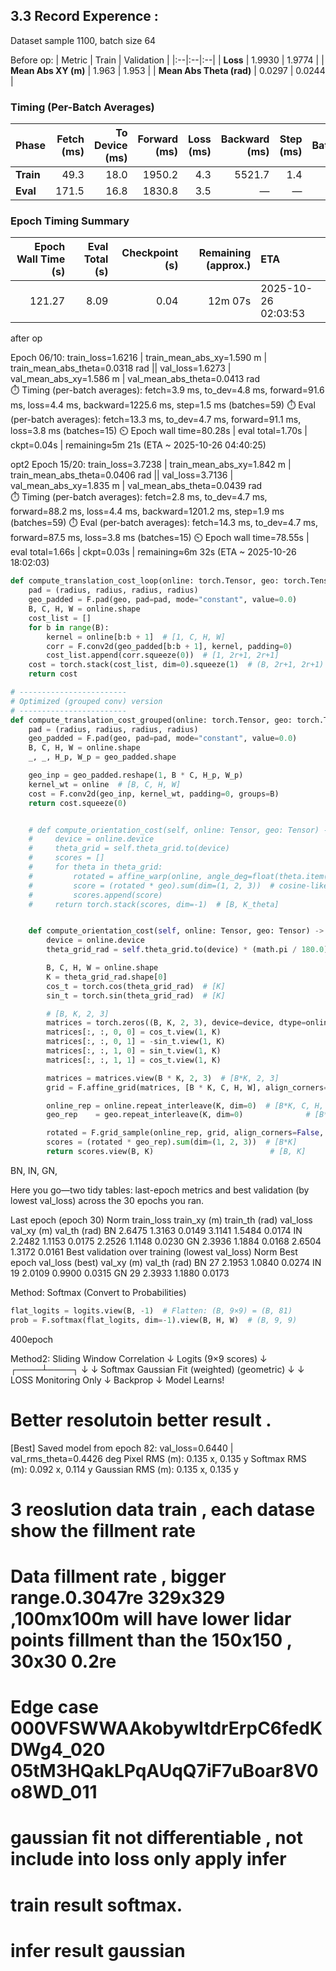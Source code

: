 ## 3.3 Record Experence  :
Dataset sample 1100, batch size 64

Before op:
| Metric | Train | Validation |
|:--|:--|:--|
| **Loss** | 1.9930 | 1.9774 |
| **Mean Abs XY (m)** | 1.963 | 1.953 |
| **Mean Abs Theta (rad)** | 0.0297 | 0.0244 |

### Timing (Per-Batch Averages)

| Phase | Fetch (ms) | To Device (ms) | Forward (ms) | Loss (ms) | Backward (ms) | Step (ms) | Batches |
|:--|--:|--:|--:|--:|--:|--:|--:|
| **Train** | 49.3 | 18.0 | 1950.2 | 4.3 | 5521.7 | 1.4 | 15 |
| **Eval** | 171.5 | 16.8 | 1830.8 | 3.5 | — | — | 4 |

### Epoch Timing Summary

| Epoch Wall Time (s) | Eval Total (s) | Checkpoint (s) | Remaining (approx.) | ETA |
|--:|--:|--:|--:|:--|
| 121.27 | 8.09 | 0.04 | 12m 07s | 2025-10-26 02:03:53 |


after op


Epoch 06/10: train_loss=1.6216  | train_mean_abs_xy=1.590 m  | train_mean_abs_theta=0.0318 rad  ||  val_loss=1.6273  | val_mean_abs_xy=1.586 m  | val_mean_abs_theta=0.0413 rad  
  ⏱️ Timing (per-batch averages): fetch=3.9 ms, to_dev=4.8 ms, forward=91.6 ms, loss=4.4 ms, backward=1225.6 ms, step=1.5 ms  (batches=59)
  ⏱️ Eval (per-batch averages): fetch=13.3 ms, to_dev=4.7 ms, forward=91.1 ms, loss=3.8 ms  (batches=15)
  ⏲️ Epoch wall time=80.28s  | eval total=1.70s  | ckpt=0.04s  | remaining≈5m 21s  (ETA ~ 2025-10-26 04:40:25)

opt2
Epoch 15/20: train_loss=3.7238  | train_mean_abs_xy=1.842 m  | train_mean_abs_theta=0.0406 rad  ||  val_loss=3.7136  | val_mean_abs_xy=1.835 m  | val_mean_abs_theta=0.0439 rad  
  ⏱️ Timing (per-batch averages): fetch=2.8 ms, to_dev=4.7 ms, forward=88.2 ms, loss=4.4 ms, backward=1201.2 ms, step=1.9 ms  (batches=59)
  ⏱️ Eval (per-batch averages): fetch=14.3 ms, to_dev=4.7 ms, forward=87.5 ms, loss=3.8 ms  (batches=15)
  ⏲️ Epoch wall time=78.55s  | eval total=1.66s  | ckpt=0.03s  | remaining≈6m 32s  (ETA ~ 2025-10-26 18:02:03)


```python
def compute_translation_cost_loop(online: torch.Tensor, geo: torch.Tensor, radius: int):
    pad = (radius, radius, radius, radius)
    geo_padded = F.pad(geo, pad=pad, mode="constant", value=0.0)
    B, C, H, W = online.shape
    cost_list = []
    for b in range(B):
        kernel = online[b:b + 1]  # [1, C, H, W]
        corr = F.conv2d(geo_padded[b:b + 1], kernel, padding=0)
        cost_list.append(corr.squeeze(0))  # [1, 2r+1, 2r+1]
    cost = torch.stack(cost_list, dim=0).squeeze(1)  # (B, 2r+1, 2r+1)
    return cost

# ------------------------
# Optimized (grouped conv) version
# ------------------------
def compute_translation_cost_grouped(online: torch.Tensor, geo: torch.Tensor, radius: int):
    pad = (radius, radius, radius, radius)
    geo_padded = F.pad(geo, pad=pad, mode="constant", value=0.0)
    B, C, H, W = online.shape
    _, _, H_p, W_p = geo_padded.shape

    geo_inp = geo_padded.reshape(1, B * C, H_p, W_p)
    kernel_wt = online  # [B, C, H, W]
    cost = F.conv2d(geo_inp, kernel_wt, padding=0, groups=B)
    return cost.squeeze(0)
```







```python

    # def compute_orientation_cost(self, online: Tensor, geo: Tensor) -> Tensor:
    #     device = online.device
    #     theta_grid = self.theta_grid.to(device)
    #     scores = []
    #     for theta in theta_grid:
    #         rotated = affine_warp(online, angle_deg=float(theta.item()), translate_px=(0.0, 0.0))
    #         score = (rotated * geo).sum(dim=(1, 2, 3))  # cosine-like dot over channels+spatial
    #         scores.append(score)
    #     return torch.stack(scores, dim=-1)  # [B, K_theta]


    def compute_orientation_cost(self, online: Tensor, geo: Tensor) -> Tensor:
        device = online.device
        theta_grid_rad = self.theta_grid.to(device) * (math.pi / 180.0)  # [K]

        B, C, H, W = online.shape
        K = theta_grid_rad.shape[0]
        cos_t = torch.cos(theta_grid_rad)  # [K]
        sin_t = torch.sin(theta_grid_rad)  # [K]

        # [B, K, 2, 3]
        matrices = torch.zeros((B, K, 2, 3), device=device, dtype=online.dtype)
        matrices[:, :, 0, 0] = cos_t.view(1, K)
        matrices[:, :, 0, 1] = -sin_t.view(1, K)
        matrices[:, :, 1, 0] = sin_t.view(1, K)
        matrices[:, :, 1, 1] = cos_t.view(1, K)

        matrices = matrices.view(B * K, 2, 3)  # [B*K, 2, 3]
        grid = F.affine_grid(matrices, [B * K, C, H, W], align_corners=False)

        online_rep = online.repeat_interleave(K, dim=0)  # [B*K, C, H, W]
        geo_rep    = geo.repeat_interleave(K, dim=0)              # [B*K, C, H, W]

        rotated = F.grid_sample(online_rep, grid, align_corners=False, mode='bilinear')
        scores = (rotated * geo_rep).sum(dim=(1, 2, 3))  # [B*K]
        return scores.view(B, K)                          # [B, K]

```



BN, IN, GN,

Here you go—two tidy tables: last-epoch metrics and best validation (by lowest val_loss) across the 30 epochs you ran.

Last epoch (epoch 30)
Norm	train_loss	train_xy (m)	train_th (rad)	val_loss	val_xy (m)	val_th (rad)
BN	2.6475	1.3163	0.0149	3.1141	1.5484	0.0174
IN	2.2482	1.1153	0.0175	2.2526	1.1148	0.0230
GN	2.3936	1.1884	0.0168	2.6504	1.3172	0.0161
Best validation over training (lowest val_loss)
Norm	Best epoch	val_loss (best)	val_xy (m)	val_th (rad)
BN	27	2.1953	1.0840	0.0274
IN	19	2.0109	0.9900	0.0315
GN	29	2.3933	1.1880	0.0173


Method:
 Softmax (Convert to Probabilities)
```python
flat_logits = logits.view(B, -1)  # Flatten: (B, 9×9) = (B, 81)
prob = F.softmax(flat_logits, dim=-1).view(B, H, W)  # (B, 9, 9)
```


400epoch 



Method2:
  Sliding Window Correlation
           ↓
      Logits (9×9 scores)
           ↓
      ┌────┴────┐
      ↓         ↓
  Softmax    Gaussian Fit
  (weighted)  (geometric)
      ↓         ↓
   LOSS    Monitoring Only
      ↓
  Backprop
      ↓
  Model Learns!



# Better resolutoin better result .
[Best] Saved model from epoch 82: val_loss=0.6440  | val_rms_theta=0.4426 deg
       Pixel RMS (m):   0.135 x, 0.135 y
       Softmax RMS (m): 0.092 x, 0.114 y
       Gaussian RMS (m): 0.135 x, 0.135 y


# 3 reoslution data train , each datase show the fillment rate
# Data fillment rate , bigger range.0.3047re 329x329 ,100mx100m will have lower lidar points fillment than the 150x150 , 30x30 0.2re

# Edge case 000VFSWWAAkobywItdrErpC6fedKDWg4_020  05tM3HQakLPqAUqQ7iF7uBoar8V0o8WD_011

# gaussian fit not differentiable , not include into loss only apply infer

# train result softmax.
# infer result gaussian